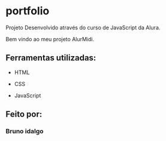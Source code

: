 # portfolio
Projeto Desenvolvido através do curso de JavaScript da Alura.

Bem vindo ao meu projeto AlurMidi.

## Ferramentas utilizadas:

* HTML

* CSS

* JavaScript

## Feito por:

### Bruno idalgo
